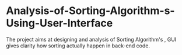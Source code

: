 # Analysis-of-Sorting-Algorithm-s-Using-User-Interface
The project aims at designing and analysis of Sorting Algorithm's , GUI gives clarity how sorting actually happen in back-end code.
